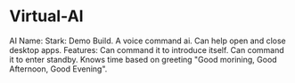 # Virtual-AI
AI Name: Stark: Demo Build.
A voice command ai. Can help open and close desktop apps.
Features: Can command it to introduce itself. Can command it to enter standby. Knows time based on greeting "Good morining, Good Afternoon, Good Evening".
